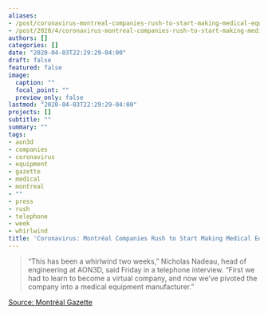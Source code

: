 ```yaml
---
aliases:
- /post/coronavirus-montreal-companies-rush-to-start-making-medical-equipment
- /post/2020/4/coronavirus-montreal-companies-rush-to-start-making-medical-equipment/
authors: []
categories: []
date: "2020-04-03T22:29:29-04:00"
draft: false
featured: false
image:
  caption: ""
  focal_point: ""
  preview_only: false
lastmod: "2020-04-03T22:29:29-04:00"
projects: []
subtitle: ""
summary: ""
tags:
- aon3d
- companies
- coronavirus
- equipment
- gazette
- medical
- montreal
- ""
- press
- rush
- telephone
- week
- whirlwind
title: 'Coronavirus: Montréal Companies Rush to Start Making Medical Equipment'
---
```


> “This has been a whirlwind two weeks,” Nicholas Nadeau, head of engineering at AON3D, said Friday in a telephone interview. “First we had to learn to become a virtual company, and now we’ve pivoted the company into a medical equipment manufacturer.”

[Source: Montréal Gazette](https://montrealgazette.com/business/local-business/pivot-now-montreal-companies-rush-to-start-making-medical-equipment/wcm/a899c9e2-adcc-4329-82c4-0a8f6708ab20/)
